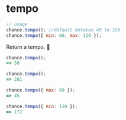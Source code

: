 # tempo

```js
// usage
chance.tempo(); //default between 40 to 320
chance.tempo({ min: 60, max: 120 });
```

Return a tempo. 🎵

```js
chance.tempo();
=> 58

chance.tempo();
=> 281

chance.tempo({ max: 80 });
=> 45

chance.tempo({ min: 120 });
=> 172

```